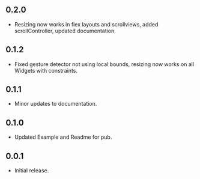 ## 0.2.0

* Resizing now works in flex layouts and scrollviews, added scrollController, updated documentation.

## 0.1.2

* Fixed gesture detector not using local bounds, resizing now works on all Widgets with constraints.

## 0.1.1

* Minor updates to documentation.

## 0.1.0

* Updated Example and Readme for pub.

## 0.0.1

* Initial release.
